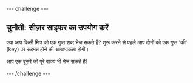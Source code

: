 \--- challenge \---

## चुनौती: सीज़र साइफर का उपयोग करें

क्या आप किसी मित्र को एक गुप्त शब्द भेज सकते हैं? शुरू करने से पहले आप दोनों को एक गुप्त 'की' (key) पर सहमत होने की आवश्यकता होगी।

आप एक दूसरे को पूरे वाक्य भी भेज सकते हैं!

\--- /challenge \---